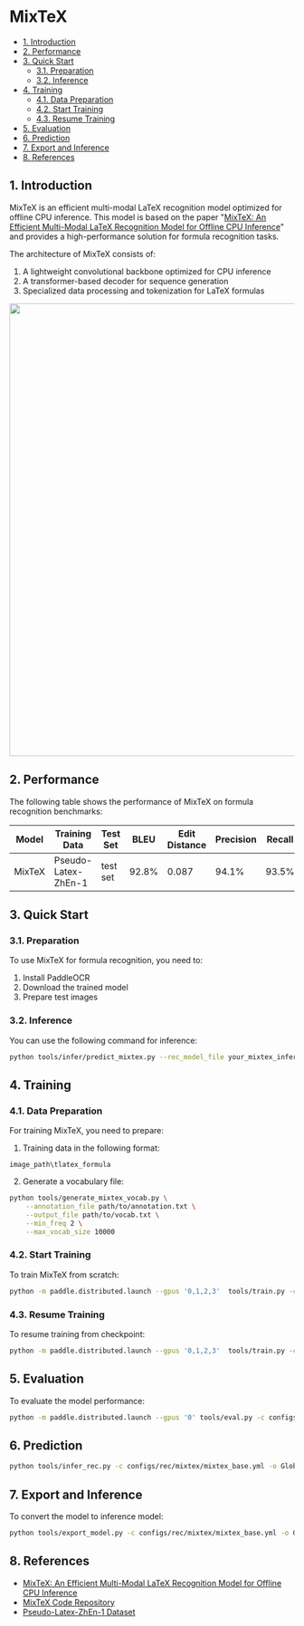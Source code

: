 # MixTeX

- [1. Introduction](#1)
- [2. Performance](#2)
- [3. Quick Start](#3)
  - [3.1. Preparation](#31)
  - [3.2. Inference](#32)
- [4. Training](#4)
  - [4.1. Data Preparation](#41)
  - [4.2. Start Training](#42)
  - [4.3. Resume Training](#43)
- [5. Evaluation](#5)
- [6. Prediction](#6)
- [7. Export and Inference](#7)
- [8. References](#8)

<a name="1"></a>

## 1. Introduction

MixTeX is an efficient multi-modal LaTeX recognition model optimized for offline CPU inference. This model is based on the paper "[MixTeX: An Efficient Multi-Modal LaTeX Recognition Model for Offline CPU Inference](https://arxiv.org/abs/2406.17148)" and provides a high-performance solution for formula recognition tasks.

The architecture of MixTeX consists of:
1. A lightweight convolutional backbone optimized for CPU inference
2. A transformer-based decoder for sequence generation
3. Specialized data processing and tokenization for LaTeX formulas

<div align="center">
    <img src="../../doc/mixtex/mixtex_architecture.png" width="800">
</div>

<a name="2"></a>

## 2. Performance

The following table shows the performance of MixTeX on formula recognition benchmarks:

|Model|Training Data|Test Set|BLEU|Edit Distance|Precision|Recall|Download Link|
|---|---|---|---|---|---|---|---|
|MixTeX|Pseudo-Latex-ZhEn-1|test set|92.8%|0.087|94.1%|93.5%|[trained model]()|

<a name="3"></a>

## 3. Quick Start

<a name="31"></a>

### 3.1. Preparation

To use MixTeX for formula recognition, you need to:

1. Install PaddleOCR
2. Download the trained model
3. Prepare test images

<a name="32"></a>

### 3.2. Inference

You can use the following command for inference:

```bash
python tools/infer/predict_mixtex.py --rec_model_file your_mixtex_inference.pdmodel --rec_params_file your_mixtex_inference.pdiparams --rec_vocab_file your_vocab_file.txt --image_file ./doc/imgs/formula_example.png
```

<a name="4"></a>

## 4. Training

<a name="41"></a>

### 4.1. Data Preparation

For training MixTeX, you need to prepare:

1. Training data in the following format:
```
image_path\tlatex_formula
```

2. Generate a vocabulary file:
```bash
python tools/generate_mixtex_vocab.py \
    --annotation_file path/to/annotation.txt \
    --output_file path/to/vocab.txt \
    --min_freq 2 \
    --max_vocab_size 10000
```

<a name="42"></a>

### 4.2. Start Training

To train MixTeX from scratch:

```bash
python -m paddle.distributed.launch --gpus '0,1,2,3'  tools/train.py -c configs/rec/mixtex/mixtex_base.yml
```

<a name="43"></a>

### 4.3. Resume Training

To resume training from checkpoint:

```bash
python -m paddle.distributed.launch --gpus '0,1,2,3'  tools/train.py -c configs/rec/mixtex/mixtex_base.yml -o Global.checkpoints=./output/mixtex/latest 
```

<a name="5"></a>

## 5. Evaluation

To evaluate the model performance:

```bash
python -m paddle.distributed.launch --gpus '0' tools/eval.py -c configs/rec/mixtex/mixtex_base.yml -o Global.checkpoints=./output/mixtex/best_accuracy
```

<a name="6"></a>

## 6. Prediction

```bash
python tools/infer_rec.py -c configs/rec/mixtex/mixtex_base.yml -o Global.pretrained_model=./output/mixtex/best_accuracy Global.infer_img=./doc/imgs/formula_example.png
```

<a name="7"></a>

## 7. Export and Inference

To convert the model to inference model:

```bash
python tools/export_model.py -c configs/rec/mixtex/mixtex_base.yml -o Global.pretrained_model=./output/mixtex/best_accuracy Global.save_inference_dir=./output/mixtex/inference
```

<a name="8"></a>

## 8. References

- [MixTeX: An Efficient Multi-Modal LaTeX Recognition Model for Offline CPU Inference](https://arxiv.org/abs/2406.17148)
- [MixTeX Code Repository](https://github.com/RQLuo/MixTeX-Latex-OCR)
- [Pseudo-Latex-ZhEn-1 Dataset](https://huggingface.co/datasets/MixTex/Pseudo-Latex-ZhEn-1)
